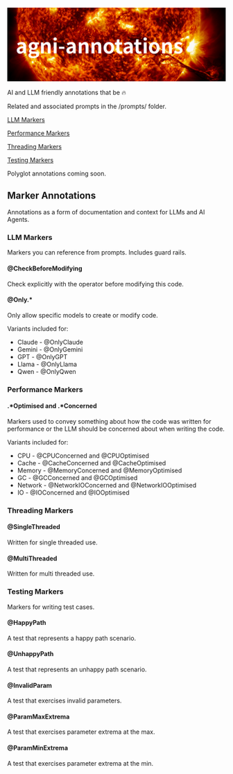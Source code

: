 ![img_1.png](docs/images/title.png)


AI and LLM friendly annotations that be :fire:

Related and associated prompts in the /prompts/ folder.

[LLM Markers](#llm-markers)

[Performance Markers](#performance-markers)

[Threading Markers](#threading-markers)

[Testing Markers](#testing-markers)

Polyglot annotations coming soon.

## Marker Annotations

Annotations as a form of documentation and context for LLMs and AI Agents.

### LLM Markers

Markers you can reference from prompts. Includes guard rails.

#### @CheckBeforeModifying

Check explicitly with the operator before modifying this code.

#### @Only.*

Only allow specific models to create or modify code.

Variants included for:

* Claude - @OnlyClaude
* Gemini - @OnlyGemini
* GPT - @OnlyGPT
* Llama - @OnlyLlama
* Qwen - @OnlyQwen

### Performance Markers


#### .*Optimised and .*Concerned

Markers used to convey something about how the code was written for 
performance or the LLM should be concerned about when writing the code.

Variants included for:

* CPU - @CPUConcerned and @CPUOptimised
* Cache - @CacheConcerned and @CacheOptimised
* Memory - @MemoryConcerned and @MemoryOptimised
* GC - @GCConcerned and @GCOptimised
* Network - @NetworkIOConcerned and @NetworkIOOptimised
* IO - @IOConcerned and @IOOptimised

### Threading Markers

#### @SingleThreaded

Written for single threaded use.

#### @MultiThreaded

Written for multi threaded use.

### Testing Markers

Markers for writing test cases.

#### @HappyPath

A test that represents a happy path scenario.

#### @UnhappyPath

A test that represents an unhappy path scenario.

#### @InvalidParam

A test that exercises invalid parameters.

#### @ParamMaxExtrema

A test that exercises parameter extrema at the max.

#### @ParamMinExtrema

A test that exercises parameter extrema at the min.
